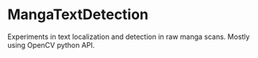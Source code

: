 MangaTextDetection
==================

Experiments in text localization and detection in raw manga scans. Mostly using OpenCV python API.
